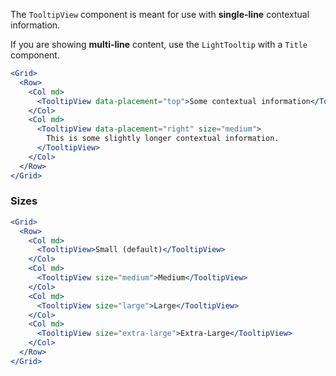 The `TooltipView` component is meant for use with **single-line** contextual information.

If you are showing **multi-line** content, use the `LightTooltip` with a `Title` component.

```jsx
<Grid>
  <Row>
    <Col md>
      <TooltipView data-placement="top">Some contextual information</TooltipView>
    </Col>
    <Col md>
      <TooltipView data-placement="right" size="medium">
        This is some slightly longer contextual information.
      </TooltipView>
    </Col>
  </Row>
</Grid>
```

### Sizes

```jsx
<Grid>
  <Row>
    <Col md>
      <TooltipView>Small (default)</TooltipView>
    </Col>
    <Col md>
      <TooltipView size="medium">Medium</TooltipView>
    </Col>
    <Col md>
      <TooltipView size="large">Large</TooltipView>
    </Col>
    <Col md>
      <TooltipView size="extra-large">Extra-Large</TooltipView>
    </Col>
  </Row>
</Grid>
```

